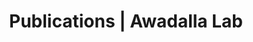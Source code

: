 ---
title: Publications | Awadalla Lab
permalink: /publications/
published: false
isPublic_b: true

publicationType_txt: journal
title_txt: "Low-complexity regions in Plasmodium falciparum: missing links in the evolution of an extreme genome."
pmid_tl: 20427419
publishDate_tdt: "2010-09-01T07:23:33.000Z"
journalTitle_txt: "Molecular biology and evolution"
volume_tpl: 27
issue_tpl: 9
doi_txt: "10.1093/molbev/msq108"
authors_list: 
  - author_txt: "Zilversmit MM"
  - author_txt: "Volkman SK"
  - author_txt: "DePristo MA"
  - author_txt: "Wirth DF"
  - author_txt: "Awadalla P"
  - author_txt: "Hartl DL"
---